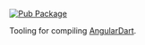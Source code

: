 [![Pub Package](https://img.shields.io/pub/v/angular_compiler.svg)](https://pub.dev/packages/angular_compiler)

Tooling for compiling [AngularDart](https://pub.dev/packages/angular).

